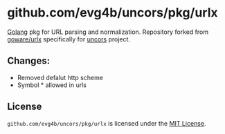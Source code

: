 # github.com/evg4b/uncors/pkg/urlx
[Golang](http://golang.org/) pkg for URL parsing and normalization.
Repository forked from [goware/urlx](https://github.com/goware/urlx) specifically for [uncors](https://github.com/evg4b/uncors) project.

## Changes:
 - Removed defalut http scheme
 - Symbol * allowed in urls

## License
`github.com/evg4b/uncors/pkg/urlx` is licensed under the [MIT License](./LICENSE).
